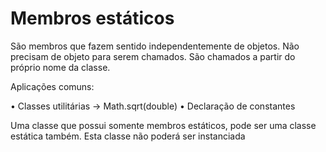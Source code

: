# Membros estáticos

São membros que fazem sentido independentemente de objetos. Não 
precisam de objeto para serem chamados. São chamados a partir do 
próprio nome da classe.


Aplicações comuns:

 • Classes utilitárias   ->  Math.sqrt(double) 
 • Declaração de constantes


Uma classe que possui somente membros estáticos, pode ser uma classe 
estática também. Esta classe não poderá ser instanciada
